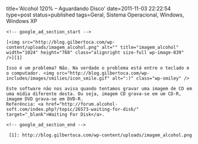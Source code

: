 title='Alcohol 120% &#8211; Aguardando Disco'
date=2011-11-03 22:22:54
type=post
status=published
tags=Geral, Sistema Operacional, Windows, Windows XP
~~~~~~
<!-- google_ad_section_start -->

[<img src="http://blog.gilbertoca.com/wp-content/uploads/imagem_alcohol.png" alt="" title="imagem_alcohol" width="1024" height="768" class="alignright size-full wp-image-839" />][1]

Isso é um problema? Não. Na verdade o problema está entre o teclado e o computador. <img src="http://blog.gilbertoca.com/wp-includes/images/smilies/icon_smile.gif" alt=":)" class="wp-smiley" /> 

Este software não nos avisa quando tentamos gravar uma imagem de CD em uma mídia diferente desta. Ou seja, imagem CD grava-se em um CD-R, imagem DVD grava-se em DVD-R.  
Referência: <a href="http://forum.alcohol-soft.com/index.php?/topic/26573-waiting-for-disk/" target="_blank">Waiting For Disk</a>.

<!-- google_ad_section_end -->

 [1]: http://blog.gilbertoca.com/wp-content/uploads/imagem_alcohol.png